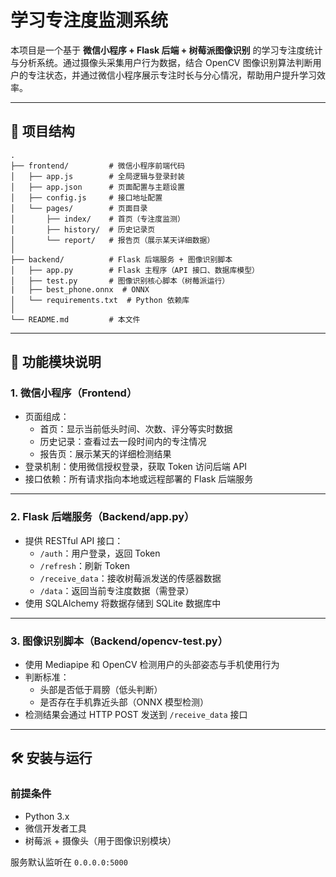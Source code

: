 # 学习专注度监测系统

本项目是一个基于 **微信小程序 + Flask 后端 + 树莓派图像识别** 的学习专注度统计与分析系统。通过摄像头采集用户行为数据，结合 OpenCV 图像识别算法判断用户的专注状态，并通过微信小程序展示专注时长与分心情况，帮助用户提升学习效率。

------

## 📁 项目结构

```
.
├── frontend/         # 微信小程序前端代码
│   ├── app.js        # 全局逻辑与登录封装
│   ├── app.json      # 页面配置与主题设置
│   ├── config.js     # 接口地址配置
│   └── pages/        # 页面目录
│       ├── index/    # 首页（专注度监测）
│       ├── history/  # 历史记录页
│       └── report/   # 报告页（展示某天详细数据）
│
├── backend/          # Flask 后端服务 + 图像识别脚本
│   ├── app.py        # Flask 主程序（API 接口、数据库模型）
│   ├── test.py       # 图像识别核心脚本（树莓派运行）
|   ├── best_phone.onnx  # ONNX
│   └── requirements.txt  # Python 依赖库
│
└── README.md         # 本文件
```

------

## 🧩 功能模块说明

### 1. 微信小程序（Frontend）

- 页面组成：
  - 首页：显示当前低头时间、次数、评分等实时数据
  - 历史记录：查看过去一段时间内的专注情况
  - 报告页：展示某天的详细检测结果
- 登录机制：使用微信授权登录，获取 Token 访问后端 API
- 接口依赖：所有请求指向本地或远程部署的 Flask 后端服务

------

### 2. Flask 后端服务（Backend/app.py）

- 提供 RESTful API 接口：
  - `/auth`：用户登录，返回 Token
  - `/refresh`：刷新 Token
  - `/receive_data`：接收树莓派发送的传感器数据
  - `/data`：返回当前专注度数据（需登录）
- 使用 SQLAlchemy 将数据存储到 SQLite 数据库中

------

### 3. 图像识别脚本（Backend/opencv-test.py）

- 使用 Mediapipe 和 OpenCV 检测用户的头部姿态与手机使用行为
- 判断标准：
  - 头部是否低于肩膀（低头判断）
  - 是否存在手机靠近头部（ONNX 模型检测）
- 检测结果会通过 HTTP POST 发送到 `/receive_data` 接口

------

## 🛠️ 安装与运行

### 前提条件

- Python 3.x
- 微信开发者工具
- 树莓派 + 摄像头（用于图像识别模块）

服务默认监听在 `0.0.0.0:5000`